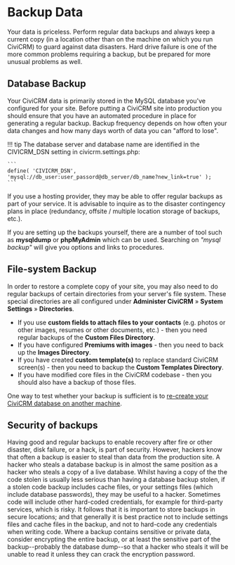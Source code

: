 # Backup Data

Your data is priceless. Perform regular data backups and always keep a current copy (in a location other than on the machine on which you run CiviCRM) to guard against data disasters. Hard drive failure is one of the more common problems requiring a backup, but be prepared for more unusual problems as well.

## Database Backup

Your CiviCRM data is primarily stored in the MySQL database you've configured for your site. Before putting a CiviCRM site into production you should ensure that you have an automated procedure in place for generating a regular backup. Backup frequency depends on how often your data changes and how many days worth of data you can "afford to lose".

!!! tip
    The database server and database name are identified in the CIVICRM_DSN setting in civicrm.settings.php:

    ```
    define( 'CIVICRM_DSN', 'mysql://db_user:user_passord@db_server/db_name?new_link=true' );
    ```
    
If you use a hosting provider, they may be able to offer regular backups as part of your service. It is advisable to inquire as to the disaster contingency plans in place (redundancy, offsite / multiple location storage of backups, etc.).

If you are setting up the backups yourself, there are a number of tool such as **mysqldump** or **phpMyAdmin** which can be used. Searching on _"mysql backup"_ will give you options and links to procedures.

## File-system Backup

In order to restore a complete copy of your site, you may also need to do regular backups of certain directories from your server's file system. These special directories are all configured under **Administer CiviCRM** » **System Settings** » **Directories**.

* If you use **custom fields to attach files to your contacts** (e.g. photos or other images, resumes or other documents, etc.) - then you need regular backups of the **Custom Files Directory**.
* If you have configured **Premiums with images** - then you need to back up the **Images Directory**.
* If you have created **custom template(s)** to replace standard CiviCRM screen(s) - then you need to backup the **Custom Templates Directory**.
* If you have modified core files in the CiviCRM codebase - then you should also have a backup of those files.

One way to test whether your backup is sufficient is to [re-create your CiviCRM database on another machine](/misc/switch-servers.md).

## Security of backups

Having good and regular backups to enable recovery after fire or other disaster, disk failure, or a hack, is part of security. However, hackers know that often a backup is easier to steal than data from the production site. A hacker who steals a database backup is in almost the same position as a hacker who steals a copy of a live database. Whilst having a copy of the the code stolen is usually less serious than having a database backup stolen, if a stolen code backup includes cache files, or your settings files (which include database passwords), they may be useful to a hacker. Sometimes code will include other hard-coded credentials, for example for third-party services, which is risky. It follows that it is important to store backups in secure locations; and that generally it is best practice not to include settings files and cache files in the backup, and not to hard-code any credentials when writing code. Where a backup contains sensitive or private data, consider encrypting the entire backup, or at least the sensitive part of the backup--probably the database dump--so that a hacker who steals it will be unable to read it unless they can crack the encryption password.

